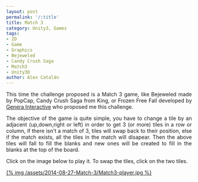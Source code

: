 ```yaml
---
layout: post
permalink: '/:title'
title: Match 3
category: Unity3, Games
tags:
- 2D
- Game
- Graphics
- Bejeweled
- Candy Crush Saga
- Match3
- Unity3D
author: Alex Catalán
---
```


<p style="text-align:justify;">
	This time the challenge proposed is a Match 3 game, like Bejeweled made by PopCap, Candy Crush Saga from King, or Frozen Free Fall developed by <a href="http://www.generamobile.com/">Genera Interactive</a> who proposed me this challenge.
</p>

<p style="text-align:justify;">
	The objective of the game is quite simple, you have to change a tile by an adjacent (up,down,right or left) in order to get 3 (or more) tiles in a row or column, if there isn't a match of 3, tiles will swap back to their position, else if the match exists, all the tiles in the match will disapear. Then the above tiles will fall to fill the blanks and new ones will be created to fill in the blanks at the top of the board.
</p>

<p>
	<!--more-->
</p>

<p style="text-align:justify;">
	Click on the image below to play it. To swap the tiles, click on the two tiles.
</p>

<p style="text-align:justify;">
	<a href="/assets/2014-08-27-Match-3/2DMatch3.html">{% img /assets/2014-08-27-Match-3/Match3-player.jpg %}</a>
</p>
